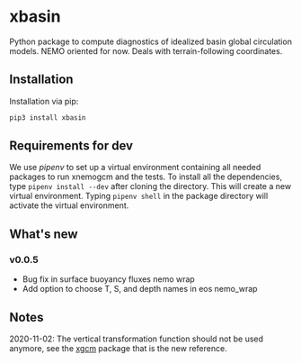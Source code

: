 # xbasin
Python package to compute diagnostics of idealized basin global circulation models. NEMO oriented for now. Deals with terrain-following coordinates.

## Installation

Installation via pip:
```bash
pip3 install xbasin
```

## Requirements for dev

We use *pipenv* to set up a virtual environment containing all
needed packages to run xnemogcm and the tests.
To install all the dependencies, type `pipenv install --dev`
after cloning the directory. This will create a new virtual environment.
Typing `pipenv shell` in the package directory will activate the virtual environment.

## What's new

### v0.0.5
* Bug fix in surface buoyancy fluxes nemo wrap
* Add option to choose T, S, and depth names in eos nemo_wrap

## Notes

2020-11-02: The vertical transformation function should not be used anymore, see the [xgcm](https://github.com/xgcm/xgcm) package that is the new reference.